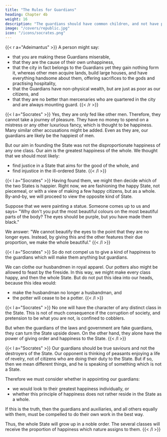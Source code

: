 ```yaml
---
title: "The Rules for Guardians"
heading: Chapter 4b
weight: 16
description: "The guardians should have common children, and not have private property nor riches"
image: "/covers/republic.jpg"
icon: "/icons/socrates.png"
---
```




{{< r a="Adeimantus" >}}
A person might say:
- that you are making these Guardians miserable,
- that they are the cause of their own unhappiness,
- that the city in fact belongs to the Guardians yet they gain nothing form it, whereas other men acquire lands, build large houses, and have everything handsome about them, offering sacrifices to the gods and practising hospitality,
- that the Guardians have non-physical wealth, but are just as poor as our citizens, and
- that they are no better than mercenaries who are quartered in the city and are always mounting guard.
{{< /r >}}


{{< l a="Socrates" >}}
Yes, they are only fed like other men. Therefore, they cannot take a journey of pleasure. They have no money to spend on a mistress or any other luxurious fancy, which is thought to be happiness. Many similar other accusations might be added. Even as they are, our guardians are likely be the happiest of men.

But our aim in founding the State was not the disproportionate happiness of any one class. Our aim is the greatest happiness of the whole. We thought that we should most likely:
- find justice in a State that aims for the good of the whole, and
- find injustice in the ill-ordered State.
{{< /l >}}


{{< l a="Socrates" >}}
Having found them, we might then decide which of the two States is happier. Right now, we are fashioning the happy State, not piecemeal, or with a view of making a few happy citizens, but as a whole. By-and-by, we will proceed to view the opposite kind of State. 

Suppose that we were painting a statue. Someone comes up to us and says= "Why don't you put the most beautiful colours on the most beautiful parts of the body?
The eyes should be purple, but you have made them black."

We answer: "We cannot beautify the eyes to the point that they are no longer eyes. Instead, by giving this and the other features their due proportion, we make the whole beautiful."
{{< /l >}}


{{< l a="Socrates" >}}
So do not compel us to give a kind of happiness to the guardians which will make them anything but guardians.

We can clothe our husbandmen in royal apparel. Our potters also might be allowed to feast by the fireside. In this way, we might make every class happy, and then the whole State. But do not put this idea into our heads, because this idea would:

- make the husbandman no longer a husbandman, and
- the potter will cease to be a potter.
{{< /l >}}


{{< l a="Socrates" >}}
No one will have the character of any distinct class in the State. This is not of much consequence if the corruption of society, and pretension to be what you are not, is confined to cobblers. 

But when the guardians of the laws and government are fake guardians, they can turn the State upside down. On the other hand, they alone have the power of giving order and happiness to the State. 
{{< /l >}}


{{< l a="Socrates" >}}
Our guardians should be true saviours and not the destroyers of the State. Our opponent is thinking of peasants enjoying a life of revelry, not of citizens who are doing their duty to the State. But if so, then we mean different things, and he is speaking of something which is not a State.

Therefore we must consider whether in appointing our guardians:
- we would look to their greatest happiness individually, or
- whether this principle of happiness does not rather reside in the State as a whole.

If this is the truth, then the guardians and auxiliaries, and all others equally with them, must be compelled to do their own work in the best way. 

Thus, the whole State will grow up in a noble order. The several classes will receive the proportion of happiness which nature assigns to them.
{{< /l >}}
